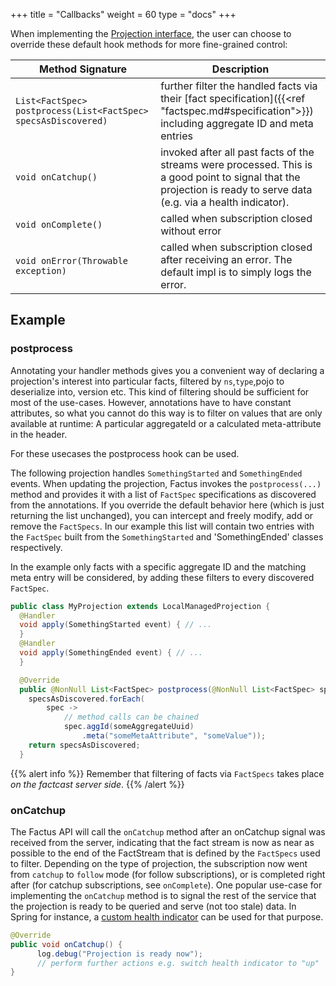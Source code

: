 +++
title = "Callbacks"
weight = 60
type = "docs"
+++

When implementing the [Projection interface](https://github.com/factcast/factcast/blob/master/factcast-factus/src/main/java/org/factcast/factus/projection/Projection.java), the user can choose to override these default hook methods for more fine-grained control:

| Method Signature                                 | Description            |
|--------------------------------------------------|------------------------|
| `List<FactSpec> postprocess(List<FactSpec> specsAsDiscovered)` | further filter the handled facts via their [fact specification]({{<ref "factspec.md#specification">}}) including aggregate ID and meta entries | 
| `void onCatchup()`                                | invoked after all past facts of the streams were processed. This is a good point to signal that the projection is ready to serve data (e.g. via a health indicator). |
| `void onComplete()`                              | called when subscription closed without error  |
| `void onError(Throwable exception)`              | called when subscription closed after receiving an error. The default impl is to simply logs the error. |

Example
-------

### postprocess

Annotating your handler methods gives you a convenient way of declaring a projection's interest into particular facts, filtered by `ns`,`type`,pojo to deserialize into, version etc.
This kind of filtering should be sufficient for most of the use-cases. However, annotations have to have constant attributes, so what you cannot do this way is to filter on values that are only available at runtime:
A particular aggregateId or a calculated meta-attribute in the header.

For these usecases the postprocess hook can be used.

The following projection handles `SomethingStarted` and `SomethingEnded` events. When updating the projection, Factus invokes 
the `postprocess(...)` method and provides it with a list of `FactSpec` specifications as discovered from the annotations.
If you override the default behavior here (which is just returning the list unchanged), you can intercept and freely modify, add or remove the `FactSpecs`.
In our example this list will contain two entries with the `FactSpec` built from the `SomethingStarted` and 'SomethingEnded' classes respectively.

In the example only facts with a specific aggregate ID and the matching meta entry will be considered, 
by adding these filters to every discovered `FactSpec`.

```java
public class MyProjection extends LocalManagedProjection {
  @Handler
  void apply(SomethingStarted event) { // ...
  }
  @Handler
  void apply(SomethingEnded event) { // ...
  }

  @Override
  public @NonNull List<FactSpec> postprocess(@NonNull List<FactSpec> specsAsDiscovered) {
    specsAsDiscovered.forEach(
        spec ->
            // method calls can be chained
            spec.aggId(someAggregateUuid)  
                .meta("someMetaAttribute", "someValue"));
    return specsAsDiscovered;
  }
```
{{% alert info %}} Remember that filtering of facts via `FactSpecs` takes place *on the factcast server side*. 
{{% /alert %}}

### onCatchup

The Factus API will call the `onCatchup` method after an onCatchup signal was received from the server, indicating that the fact stream is now as near as possible to the end of the FactStream that is defined by the `FactSpecs` used to filter.
Depending on the type of projection, the subscription now went from `catchup` to `follow` mode (for follow subscriptions), or is completed right after (for catchup subscriptions, see `onComplete`).
One popular use-case for implementing the `onCatchup` method is to signal the rest
of the service that the projection is ready to be queried and serve (not too stale) data. 
In Spring for instance, a [custom health indicator](https://docs.spring.io/spring-boot/docs/current/reference/html/actuator.html#actuator.endpoints.health.writing-custom-health-indicators)
can be used for that purpose.  

```java
@Override
public void onCatchup() {
      log.debug("Projection is ready now");
      // perform further actions e.g. switch health indicator to "up"
}
```
